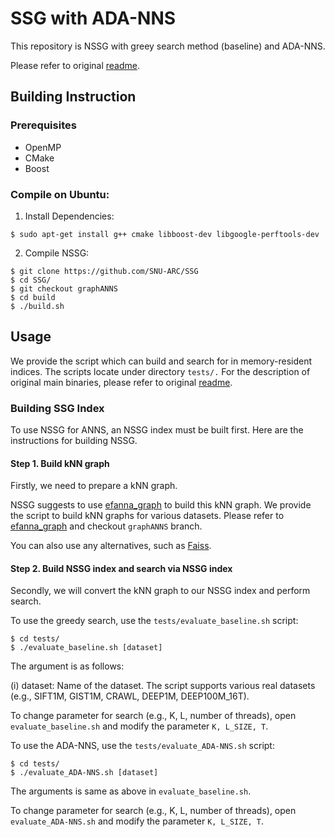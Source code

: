 # SSG with ADA-NNS 

This repository is NSSG with greey search method (baseline) and ADA-NNS.

Please refer to original [readme](https://github.com/SNU-ARC/SSG/blob/master/README.md).

## Building Instruction

### Prerequisites
+ OpenMP
+ CMake
+ Boost

### Compile on Ubuntu:


1. Install Dependencies:

```shell
$ sudo apt-get install g++ cmake libboost-dev libgoogle-perftools-dev
```

2. Compile NSSG:

```shell
$ git clone https://github.com/SNU-ARC/SSG
$ cd SSG/
$ git checkout graphANNS
$ cd build
$ ./build.sh
```

## Usage

We provide the script which can build and search for in memory-resident indices. The scripts locate under directory `tests/.` For the description of original main binaries, please refer to original [readme](https://github.com/SNU-ARC/SSG/blob/master/README.md).

### Building SSG Index

To use NSSG for ANNS, an NSSG index must be built first. Here are the instructions for building NSSG.

#### Step 1. Build kNN graph

Firstly, we need to prepare a kNN graph.

NSSG suggests to use [efanna\_graph](https://github.com/ZJULearning/efanna\_graph) to build this kNN graph. We provide the script to build kNN graphs for various datasets. Please refer to [efanna\_graph](https://github.com/SNU-ARC/efanna\_graph) and checkout `graphANNS` branch.

You can also use any alternatives, such as [Faiss](https://github.com/facebookresearch/faiss).

#### Step 2. Build NSSG index and search via NSSG index

Secondly, we will convert the kNN graph to our NSSG index and perform search.

To use the greedy search, use the `tests/evaluate_baseline.sh` script:
```shell
$ cd tests/
$ ./evaluate_baseline.sh [dataset]
```
The argument is as follows:

(i) dataset: Name of the dataset. The script supports various real datasets (e.g., SIFT1M, GIST1M, CRAWL, DEEP1M, DEEP100M_16T).

To change parameter for search (e.g., K, L, number of threads), open `evaluate_baseline.sh` and modify the parameter `K, L_SIZE, T`.

To use the ADA-NNS, use the `tests/evaluate_ADA-NNS.sh` script:
```shell
$ cd tests/
$ ./evaluate_ADA-NNS.sh [dataset]
```
The arguments is same as above in `evaluate_baseline.sh`.

To change parameter for search (e.g., K, L, number of threads), open `evaluate_ADA-NNS.sh` and modify the parameter `K, L_SIZE, T`.
